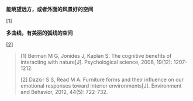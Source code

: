 





**能眺望远方，或者外面的风景好的空间**

[1]

**多曲线，有美丽的弧线的空间**

[2]



> [1] Berman M G, Jonides J, Kaplan S. The cognitive benefits of interacting with nature[J]. Psychological science, 2008, 19(12): 1207-1212.
>
> [2] Dazkir S S, Read M A. Furniture forms and their influence on our emotional responses toward interior environments[J]. Environment and Behavior, 2012, 44(5): 722-732.

